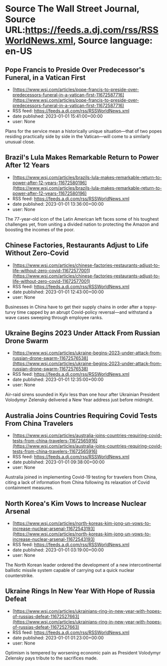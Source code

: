 # Source The Wall Street Journal, Source URL:https://feeds.a.dj.com/rss/RSSWorldNews.xml, Source language: en-US

## Pope Francis to Preside Over Predecessor's Funeral, in a Vatican First
 - [https://www.wsj.com/articles/pope-francis-to-preside-over-predecessors-funeral-in-a-vatican-first-11672587716](https://www.wsj.com/articles/pope-francis-to-preside-over-predecessors-funeral-in-a-vatican-first-11672587716)
 - RSS feed: https://feeds.a.dj.com/rss/RSSWorldNews.xml
 - date published: 2023-01-01 15:41:00+00:00
 - user: None

Plans for the service mean a historically unique situation—that of two popes residing practically side by side in the Vatican—will come to a similarly unusual close.

## Brazil's Lula Makes Remarkable Return to Power After 12 Years
 - [https://www.wsj.com/articles/brazils-lula-makes-remarkable-return-to-power-after-12-years-11672580196](https://www.wsj.com/articles/brazils-lula-makes-remarkable-return-to-power-after-12-years-11672580196)
 - RSS feed: https://feeds.a.dj.com/rss/RSSWorldNews.xml
 - date published: 2023-01-01 13:36:00+00:00
 - user: None

The 77-year-old icon of the Latin American left faces some of his toughest challenges yet, from uniting a divided nation to protecting the Amazon and boosting the incomes of the poor.

## Chinese Factories, Restaurants Adjust to Life Without Zero-Covid
 - [https://www.wsj.com/articles/chinese-factories-restaurants-adjust-to-life-without-zero-covid-11672577001](https://www.wsj.com/articles/chinese-factories-restaurants-adjust-to-life-without-zero-covid-11672577001)
 - RSS feed: https://feeds.a.dj.com/rss/RSSWorldNews.xml
 - date published: 2023-01-01 12:43:00+00:00
 - user: None

Businesses in China have to get their supply chains in order after a topsy-turvy time capped by an abrupt Covid-policy reversal—and withstand a wave cases sweeping through employee ranks.

## Ukraine Begins 2023 Under Attack From Russian Drone Swarm
 - [https://www.wsj.com/articles/ukraine-begins-2023-under-attack-from-russian-drone-swarm-11672576538](https://www.wsj.com/articles/ukraine-begins-2023-under-attack-from-russian-drone-swarm-11672576538)
 - RSS feed: https://feeds.a.dj.com/rss/RSSWorldNews.xml
 - date published: 2023-01-01 12:35:00+00:00
 - user: None

Air-raid sirens sounded in Kyiv less than one hour after Ukrainian President Volodymyr Zelensky delivered a New Year address just before midnight.

## Australia Joins Countries Requiring Covid Tests From China Travelers
 - [https://www.wsj.com/articles/australia-joins-countries-requiring-covid-tests-from-china-travelers-11672565916](https://www.wsj.com/articles/australia-joins-countries-requiring-covid-tests-from-china-travelers-11672565916)
 - RSS feed: https://feeds.a.dj.com/rss/RSSWorldNews.xml
 - date published: 2023-01-01 09:38:00+00:00
 - user: None

Australia joined in implementing Covid-19 testing for travelers from China, citing a lack of information from China following its relaxation of Covid containment measures.

## North Korea's Kim Vows to Increase Nuclear Arsenal
 - [https://www.wsj.com/articles/north-koreas-kim-jong-un-vows-to-increase-nuclear-arsenal-11672543193](https://www.wsj.com/articles/north-koreas-kim-jong-un-vows-to-increase-nuclear-arsenal-11672543193)
 - RSS feed: https://feeds.a.dj.com/rss/RSSWorldNews.xml
 - date published: 2023-01-01 03:19:00+00:00
 - user: None

The North Korean leader ordered the development of a new intercontinental ballistic missile system capable of carrying out a quick nuclear counterstrike.

## Ukraine Rings In New Year With Hope of Russia Defeat
 - [https://www.wsj.com/articles/ukrainians-ring-in-new-year-with-hopes-of-russias-defeat-11672527663](https://www.wsj.com/articles/ukrainians-ring-in-new-year-with-hopes-of-russias-defeat-11672527663)
 - RSS feed: https://feeds.a.dj.com/rss/RSSWorldNews.xml
 - date published: 2023-01-01 01:23:00+00:00
 - user: None

Optimism is tempered by worsening economic pain as President Volodymyr Zelensky pays tribute to the sacrifices made.
